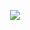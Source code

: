 <div align="center">
  <p align="center">
  <a href="https://app.netlify.com/sites/brittanychiang/deploys" target="_blank">
    <img src="https://drive.google.com/file/d/1ptH1rz771Cz2utV2onZVjYpm3evCqOue/view?usp=sharing" />
  </a>
</p>
  
</div>
